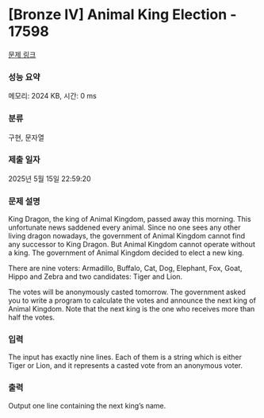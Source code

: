 # [Bronze IV] Animal King Election - 17598 

[문제 링크](https://www.acmicpc.net/problem/17598) 

### 성능 요약

메모리: 2024 KB, 시간: 0 ms

### 분류

구현, 문자열

### 제출 일자

2025년 5월 15일 22:59:20

### 문제 설명

<p>King Dragon, the king of Animal Kingdom, passed away this morning. This unfortunate news saddened every animal. Since no one sees any other living dragon nowadays, the government of Animal Kingdom cannot find any successor to King Dragon. But Animal Kingdom cannot operate without a king. The government of Animal Kingdom decided to elect a new king.</p>

<p>There are nine voters: Armadillo, Buffalo, Cat, Dog, Elephant, Fox, Goat, Hippo and Zebra and two candidates: Tiger and Lion.</p>

<p>The votes will be anonymously casted tomorrow. The government asked you to write a program to calculate the votes and announce the next king of Animal Kingdom. Note that the next king is the one who receives more than half the votes.</p>

### 입력 

 <p>The input has exactly nine lines. Each of them is a string which is either Tiger or Lion, and it represents a casted vote from an anonymous voter.</p>

### 출력 

 <p>Output one line containing the next king’s name.</p>

